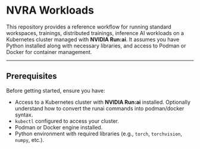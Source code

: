# NVRA Workloads

This repository provides a reference workflow for running standard workspaces, trainings, distributed trainings, inference AI workloads on a Kubernetes cluster managed with **NVIDIA Run:ai**. It assumes you have Python installed along with necessary libraries, and access to Podman or Docker for container management.

---

## Prerequisites

Before getting started, ensure you have:

- Access to a Kubernetes cluster with **NVIDIA Run:ai** installed. Optionally understand how to convert the runai commands into podman/docker syntax.
- `kubectl` configured to access your cluster.
- Podman or Docker engine installed.
- Python environment with required libraries (e.g., `torch`, `torchvision`, `numpy`, etc.).
